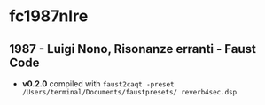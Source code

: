 # fc1987nlre

## 1987 - Luigi Nono, Risonanze erranti - Faust Code

 - **v0.2.0** compiled with `faust2caqt -preset /Users/terminal/Documents/faustpresets/ reverb4sec.dsp`
